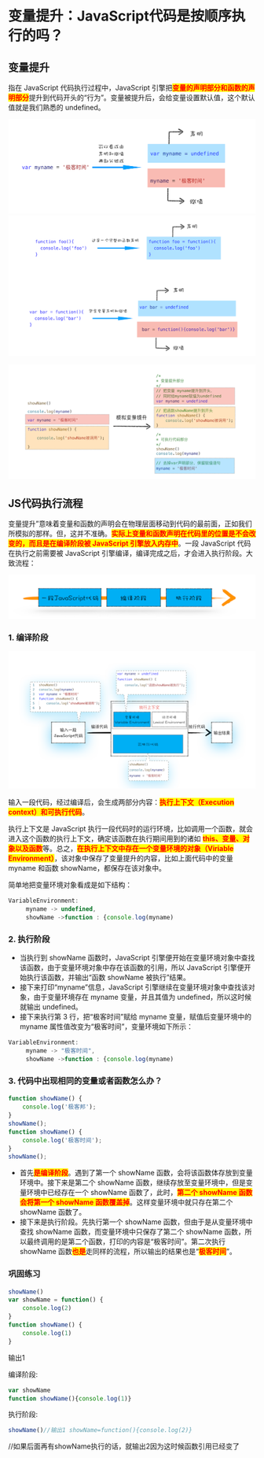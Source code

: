 # 变量提升：JavaScript代码是按顺序执行的吗？

## ​变量提升

指在 JavaScript 代码执行过程中，JavaScript 引擎把<mark style="color:red;">**变量的声明部分和函数的声明部分**</mark>提升到代码开头的“行为”。变量被提升后，会给变量设置默认值，这个默认值就是我们熟悉的 undefined。

![](<../../.gitbook/assets/image (70) (1) (1).png>)![](<../../.gitbook/assets/image (67) (1) (1) (1).png>)

![](<../../.gitbook/assets/image (7) (1).png>)

## JS代码执行流程

变量提升”意味着变量和函数的声明会在物理层面移动到代码的最前面，正如我们所模拟的那样。但，这并不准确。<mark style="color:red;">**实际上变量和函数声明在代码里的位置是不会改变的，而且是在编译阶段被 JavaScript 引擎放入内存中**</mark>。一段 JavaScript 代码在执行之前需要被 JavaScript 引擎编译，编译完成之后，才会进入执行阶段。大致流程：

![](<../../.gitbook/assets/image (81) (1) (1).png>)

### 1. 编译阶段

![](<../../.gitbook/assets/image (62) (1) (1).png>)

输入一段代码，经过编译后，会生成两部分内容：<mark style="color:red;">**执行上下文（Execution context）和可执行代码**</mark>。

执行上下文是 JavaScript 执行一段代码时的运行环境，比如调用一个函数，就会进入这个函数的执行上下文，确定该函数在执行期间用到的诸如 <mark style="color:red;">**this、变量、对象以及函数**</mark>等。总之，<mark style="color:red;">**在执行上下文中存在一个变量环境的对象（Viriable Environment）**</mark>，该对象中保存了变量提升的内容，比如上面代码中的变量 myname 和函数 showName，都保存在该对象中。

简单地把变量环境对象看成是如下结构：

```javascript
VariableEnvironment:
     myname -> undefined, 
     showName ->function : {console.log(myname)
```

### 2. 执行阶段

* 当执行到 showName 函数时，JavaScript 引擎便开始在变量环境对象中查找该函数，由于变量环境对象中存在该函数的引用，所以 JavaScript 引擎便开始执行该函数，并输出“函数 showName 被执行”结果。
* 接下来打印“myname”信息，JavaScript 引擎继续在变量环境对象中查找该对象，由于变量环境存在 myname 变量，并且其值为 undefined，所以这时候就输出 undefined。
* 接下来执行第 3 行，把“极客时间”赋给 myname 变量，赋值后变量环境中的 myname 属性值改变为“极客时间”，变量环境如下所示：

```javascript
VariableEnvironment:
     myname -> "极客时间", 
     showName ->function : {console.log(myname)
```

### 3. 代码中出现相同的变量或者函数怎么办？

```javascript
function showName() {
    console.log('极客邦');
}
showName();
function showName() {
    console.log('极客时间');
}
showName(); 
```

* 首先<mark style="color:red;">**是编译阶段**</mark>。遇到了第一个 showName 函数，会将该函数体存放到变量环境中。接下来是第二个 showName 函数，继续存放至变量环境中，但是变量环境中已经存在一个 showName 函数了，此时，<mark style="color:red;">**第二个 showName 函数会将第一个 showName 函数覆盖掉**</mark>。这样变量环境中就只存在第二个 showName 函数了。
* 接下来是执行阶段。先执行第一个 showName 函数，但由于是从变量环境中查找 showName 函数，而变量环境中只保存了第二个 showName 函数，所以最终调用的是第二个函数，打印的内容是“极客时间”。第二次执行 showName 函数<mark style="color:red;">**也是**</mark>走同样的流程，所以输出的结果也是“<mark style="color:red;">**极客时间**</mark>”。

### 巩固练习

```javascript
showName()
var showName = function() {
    console.log(2)
}
function showName() {
    console.log(1)
}
```

输出1

编译阶段:&#x20;

```javascript
var showName 
function showName(){console.log(1)}
```

执行阶段:&#x20;

```javascript
showName()//输出1 showName=function(){console.log(2)} 
```

//如果后面再有showName执行的话，就输出2因为这时候函数引用已经变了
